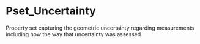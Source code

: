 # Pset_Uncertainty

Property set capturing the geometric uncertainty regarding measurements including how the way that uncertainty was assessed.<!-- end of definition -->
